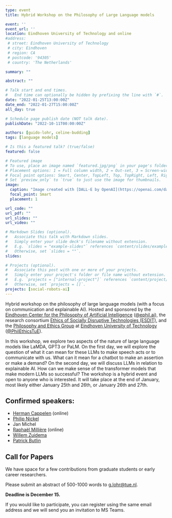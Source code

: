 ```yaml
---
type: event
title: Hybrid Workshop on the Philosophy of Large Language models

event: ''
event_url: ''
location: Eindhoven University of Technology and online
#address:
 # street: Eindhoven University of Technology
 # city: Eindhoven
 # region: CA
 # postcode: '94305'
 # country: 'The Netherlands'

summary: ""

abstract: ""

# Talk start and end times.
#   End time can optionally be hidden by prefixing the line with `#`.
date: "2022-01-25T13:00:00Z"
date_end: "2022-01-27T15:00:00Z"
all_day: true

# Schedule page publish date (NOT talk date).
publishDate: "2022-10-11T00:00:00Z"

authors: [guido-lohr, celine-budding]
tags: [language models]

# Is this a featured talk? (true/false)
featured: false

# Featured image
# To use, place an image named `featured.jpg/png` in your page's folder.
# Placement options: 1 = Full column width, 2 = Out-set, 3 = Screen-width
# Focal point options: Smart, Center, TopLeft, Top, TopRight, Left, Right, BottomLeft, Bottom, BottomRight
# Set `preview_only` to `true` to just use the image for thumbnails.
image:
  caption: "Image created with [DALL·E by OpenAI](https://openai.com/dall-e-2/) (prompt: philosophers at a conference on large language models, digital art)"
  focal_point: Smart
  placement: 1

url_code: ""
url_pdf: ""
url_slides: ""
url_video: ""

# Markdown Slides (optional).
#   Associate this talk with Markdown slides.
#   Simply enter your slide deck's filename without extension.
#   E.g. `slides = "example-slides"` references `content/slides/example-slides.md`.
#   Otherwise, set `slides = ""`.
slides:

# Projects (optional).
#   Associate this post with one or more of your projects.
#   Simply enter your project's folder or file name without extension.
#   E.g. `projects = ["internal-project"]` references `content/project/deep-learning/index.md`.
#   Otherwise, set `projects = []`.
projects: [social-robots-ai]
---
```


Hybrid workshop on the philosophy of large language models (with a focus on communication and explainable AI). Hosted and sponsored by the [Eindhoven Center for the Philosophy of Artificial Intelligence](https://ephil.ai) ([@ephil.ai](https://twitter.com/ephil_ai)), the research consortium [Ethics of Socially Disruptive Technologies (ESDIT)](https://www.esdit.nl), and the [Philosophy and Ethics Group](https://research.tue.nl/en/organisations/philosophy-ethics) at [Eindhoven University of Technology](https://www.tue.nl/en/) ([@PhilEthicsTuE](https://twitter.com/PhilEthicsTUe)).

In this workshop, we explore two aspects of the nature of large language models like LaMDA, GPT3 or PaLM. On the first day, we will explore the question of what it can mean for these LLMs to make speech acts or to communicate with us. What can it mean for a chatbot to make an assertion or make a demand? 
On the second day, we will discuss LLMs in relation to explainable AI. How can we make sense of the transformer models that make modern LLMs so successful?
The workshop is a hybrid event and open to anyone who is interested. It will take place at the end of January, most likely either January 25th and 26th, or January 26th and 27th.


## Confirmed speakers:

-	[Herman Cappelen](https://www.hermancappelen.net) (online)
-	[Philip Nickel](https://www.tue.nl/en/research/researchers/philip-nickel/)
-	Jan Michel 
-	[Raphaël Millière](https://www.raphaelmilliere.com) (online) 
-	[Willem Zuidema](https://staff.fnwi.uva.nl/w.zuidema/) 
-	[Patrick Butlin](https://patrickbutlin.com)

## Call for Papers

We have space for a few contributions from graduate students or early career researchers.

Please submit an abstract of 500-1000 words to g.lohr@tue.nl.

**Deadline is December 15.** 

If you would like to participate, you can register using the same email address and we will send you an invitation to MS Teams.